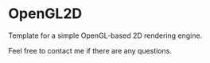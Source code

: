 # OpenGL2D
Template for a simple OpenGL-based 2D rendering engine. 

Feel free to contact me if there are any questions.
